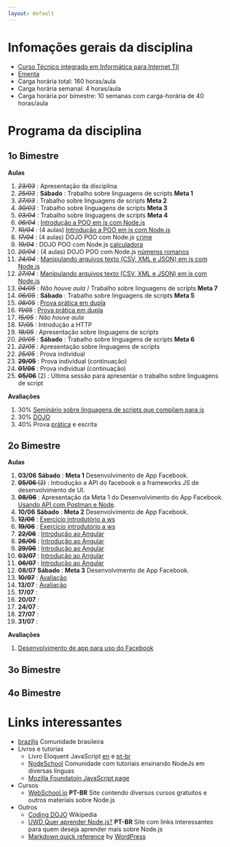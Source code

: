 ```yaml
---
layout: default
---
```


# [](#header-1) Infomações gerais da disciplina

- [Curso Técnico integrado em Informática para Internet TII](http://diatinf.ifrn.edu.br/doku.php?id=cursos:tecnicos:ii:start)
- [Ementa](http://diatinf.ifrn.edu.br/lib/exe/fetch.php?media=cursos:tecnicos:ii:info4_-_programacao_orientada_a_servicos.pdf)
- Carga horária total: 160 horas/aula
- Carga horária semanal: 4 horas/aula
- Carga horária por bimestre: 10 semanas com carga-horária de 40 horas/aula

# [](#header-1) Programa da disciplina

## [](#header-2) 1o Bimestre

**Aulas**

1. ~~_23/03_~~ : Apresentação da disciplina
2. ~~_25/03_~~ : **Sábado** : Trabalho sobre linguagens de scripts __Meta 1__
3. ~~_27/03_~~ : Trabalho sobre linguagens de scripts __Meta 2__
4. ~~_30/03_~~ : Trabalho sobre linguagens de scripts __Meta 3__
5. ~~_03/04_~~ : Trabalho sobre linguagens de scripts __Meta 4__
6. ~~_06/04_~~ : [Introdução a POO em js com Node.js](2017.js.introducao)
7. ~~_10/04_~~ : (4 aulas) [Introdução a POO em js com Node.js](2017.js.introducao)
8. ~~_17/04_~~ : (4 aulas) DOJO POO com Node.js [crime](http://dojopuzzles.com/problemas/exibe/descubra-o-assassino/)
9. ~~_19/04_~~ : DOJO POO com Node.js [calculadora](http://dojopuzzles.com/problemas/exibe/avaliando-expressoes-matematicas/)
10. ~~_20/04_~~ : (4 aulas) DOJO POO com Node.js [números romanos](http://dojopuzzles.com/problemas/exibe/numeros-romanos/)
11. ~~_24/04_~~ : [Manipulando arquivos texto (CSV, XML e JSON) em js com Node.js](2017.js.arquivos_texto.md)
12. ~~_27/04_~~ : [Manipulando arquivos texto (CSV, XML e JSON) em js com Node.js](2017.js.arquivos_texto.md)
13. ~~_04/05_~~ : _Não houve aula_ / Trabalho sobre linguagens de scripts __Meta 7__
14. ~~_06/05_~~ : **Sábado** : Trabalho sobre linguagens de scripts __Meta 5__
15. ~~_08/05_~~ : [Prova prática em dupla](2017.1.prova_pratica.md)
16. ~~_11/05_~~ : [Prova prática em dupla](2017.1.prova_pratica.md)
17. ~~_15/05_~~ : _Não houve aula_
18. ~~17/05~~ : Introdução a HTTP
18. ~~_18/05_~~ : Apresentação sobre linguagens de scripts
19. ~~_20/05_~~ : **Sábado** : Trabalho sobre linguagens de scripts __Meta 6__
20. ~~_22/05_~~ : Apresentação sobre linguagens de scripts
21. ~~_25/05_~~ : Prova individual
22. ~~__29/05__~~ : Prova individual (continuação)
23. ~~__01/06__~~ : Prova individual (continuação)
24. ~~__05/06__~~ (2) : Última sessão para apresentar o trabalho sobre linguagens de script

**Avaliações**
1. 30% [Seminário sobre linguagens de scripts que compilam para js](2017.1.1oBim.Trabalho.Linguagens_de_script)
2. 30% [DOJO](2017.dojo)
3. 40% Prova [prática](2017.1.prova_pratica.md) e escrita

## [](#header-2) 2o Bimestre

**Aulas**

1. __03/06__ **Sábado** : **Meta 1** Desenvolvimento de App Facebook.
2. ~~__05/06__ (2)~~ : Introdução a API do facebook e a frameworks JS de desenvolvimento de UI.
2. ~~__08/06__~~ : Apresentação da Meta 1 do Desenvolvimento do App Facebook. [Usando API com Postman e Node](2017.1.ws.introducao.md).
6. __10/06__ **Sábado** : **Meta 2** Desenvolvimento de App Facebook.
7. ~~__12/06__~~ : [Exercício introdutório a ws](2017.1.ws.introducao.md)
8. ~~__19/06__~~ : [Exercício introdutório a ws](2017.1.ws.introducao.md)
9. ~~__22/06__~~ : [Introdução ao Angular](2017.2.ws.angular.md)
10. ~~__26/06__~~ : [Introdução ao Angular](2017.2.ws.angular.md)
11. ~~__29/06__~~ : [Introdução ao Angular](2017.2.ws.angular.md)
12. ~~__03/07__~~ : [Introdução ao Angular](2017.2.ws.angular.md)
13. ~~__06/07__~~ : [Introdução ao Angular](2017.2.ws.angular.md)
14. __08/07__ **Sábado** : **Meta 3** Desenvolvimento de App Facebook.
15. ~~__10/07__~~ : [Avaliação](https://github.com/leonardo-minora/samu)
16. __13/07__ : [Avaliação](2017.2.samu.md)
17. __17/07__ :
18. __20/07__ :
19. __24/07__ :
20. __27/07__ :
21. __31/07__ :

**Avaliações**
1. [Desenvolvimento de app para uso do Facebook](2017.2.facebook)


## [](#header-2) 3o Bimestre



## [](#header-2) 4o Bimestre

# [](#header-1) Links interessantes

- [braziljs](https://github.com/braziljs) Comunidade brasileira
- Livros e tutorias
  - Livro Eloquent JavaScript [en](http://eloquentjavascript.net) e [pt-br](http://braziljs.github.io/eloquente-javascript/)
  - [NodeSchool](https://nodeschool.io/) Comunidade com tutoriais ensinando NodeJs em diversas línguas
  - [Mozilla Foundatoin JavaScript page](https://developer.mozilla.org/en-US/docs/Web/JavaScript)
- Cursos
  - [WebSchool.io](http://webschool.io/) **PT-BR** Site contendo diversos cursos gratuitos e outros materiais sobre Node.js
- Outros
  - [Coding DOJO](https://pt.wikipedia.org/wiki/Coding_Dojo) Wikipedia
  - [UWD Quer aprender Node.js?](https://udgwebdev.com/quer-aprender-node-js-atualizado/) **PT-BR** Site com links interessantes para quem deseja aprender mais sobre Node.js
  - [Markdown quick reference](https://en.support.wordpress.com/markdown-quick-reference/) by [WordPress](http://wordpress.com/)
